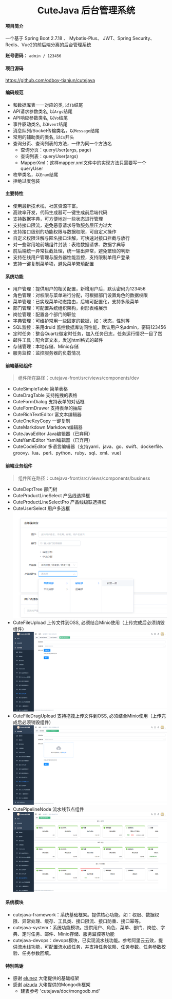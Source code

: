 <h1 style="text-align: center">CuteJava 后台管理系统</h1>

#### 项目简介

一个基于 Spring Boot 2.7.18 、 Mybatis-Plus、 JWT、Spring Security、Redis、Vue2的前后端分离的后台管理系统

**账号密码：** `admin / 123456`

#### 项目源码

https://github.com/odboy-tianjun/cutejava

#### 编码规范

- 和数据库表一一对应的类, 以`Tb`结尾
- API请求参数类名, 以`Args`结尾
- API响应参数类名, 以`Vo`结尾
- 事件驱动类名, 以`Event`结尾
- 消息队列/Socket传输类名，以`Message`结尾
- 常用的辅助类的类名, 以`Cs`开头
- 查询分页、查询列表的方法，一律为同一个方法名
    - 查询分页：queryUser(args, page)
    - 查询列表：queryUser(args)
    - MapperXml：这样mapper.xml文件中的实现方法只需要写一个queryUser
- 枚举类名，以`Enum`结尾
- 拒绝过度包装

#### 主要特性

- 使用最新技术栈，社区资源丰富。
- 高效率开发，代码生成器可一键生成前后端代码
- 支持数据字典，可方便地对一些状态进行管理
- 支持接口限流，避免恶意请求导致服务层压力过大
- 支持接口级别的功能权限与数据权限，可自定义操作
- 自定义权限注解与匿名接口注解，可快速对接口拦截与放行
- 对一些常用地前端组件封装：表格数据请求、数据字典等
- 前后端统一异常拦截处理，统一输出异常，避免繁琐的判断
- 支持在线用户管理与服务器性能监控，支持限制单用户登录
- 支持一键复制菜单项，避免菜单繁琐配置

#### 系统功能

- 用户管理：提供用户的相关配置，新增用户后，默认密码为123456
- 角色管理：对权限与菜单进行分配，可根据部门设置角色的数据权限
- 菜单管理：已实现菜单动态路由，后端可配置化，支持多级菜单
- 部门管理：可配置系统组织架构，树形表格展示
- 岗位管理：配置各个部门的职位
- 字典管理：可维护常用一些固定的数据，如：状态，性别等
- SQL监控：采用druid 监控数据库访问性能，默认用户名admin，密码123456
- 定时任务：整合Quartz做定时任务，加入任务日志，任务运行情况一目了然
- 邮件工具：配合富文本，发送html格式的邮件
- 存储管理：本地存储、Minio存储
- 服务监控：监控服务器的负载情况

#### 前端基础组件

> 组件所在路径：cutejava-front/src/views/components/dev

- CuteSimpleTable 简单表格
- CuteDragTable 支持拖拽的表格
- CuteFormDialog 支持表单的对话框
- CuteFormDrawer 支持表单的抽屉
- CuteRichTextEditor 富文本编辑器
- CuteOneKeyCopy 一键复制
- CuteMarkdown Markdown编辑器
- CuteJavaEditor Java编辑器（已弃用）
- CuteYamlEditor Yaml编辑器（已弃用）
- CuteCodeEditor 多语言编辑器（支持yaml、java、go、swift、dockerfile、groovy、lua、perl、python、ruby、sql、xml、vue）

#### 前端业务组件

> 组件所在路径：cutejava-front/src/views/components/business

- CuteDeptTree 部门树
- CuteProductLineSelect 产品线选择框
- CuteProductLineSelectPro 产品线级联选择框
- CuteUserSelect 用户多选框
  ![CuteBusiness](./cutejava-front/docs/images/CuteBusiness.png)
- CuteFileUpload 上传文件到OSS, 必须结合Minio使用（上传完成后必须销毁组件）
  ![CuteFileUpload](./cutejava-front/docs/images/CuteFileUpload.png)
- CuteFileDragUpload 支持拖拽上传文件到OSS, 必须结合Minio使用（上传完成后必须销毁组件）
  ![CuteFileDragUpload](./cutejava-front/docs/images/CuteFileDragUpload.png)
- CutePipelineNode 流水线节点组件
  ![CutePipelineNode](./cutejava-front/docs/images/CutePipelineNode.png)

#### 系统模块

- cutejava-framework：系统基础框架。提供核心功能，如：权限、数据权限、异常处理、缓存、工具类、接口限流、接口防重、接口幂等。
- cutejava-system：系统功能模块。提供用户、角色、菜单、部门、岗位、字典、定时任务、邮件、Minio存储、服务监控等功能
- cutejava-devops：devops模块，已实现流水线功能。参考阿里云云效，提供流水线功能，可配置流水线任务，并支持任务依赖、任务参数、任务参数校验、任务参数回填。

#### 特别鸣谢

- 感谢 [elunez](https://github.com/elunez/eladmin-mp) 大佬提供的基础框架
- 感谢 [aizuda](https://mongoplus.com/) 大佬提供的Mongodb框架
  - 建表参考 'cutejava/doc/mongodb.md'
